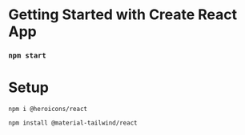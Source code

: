 # Getting Started with Create React App
### `npm start`

# Setup 
```
npm i @heroicons/react
```
```
npm install @material-tailwind/react
```